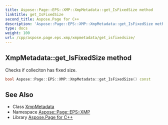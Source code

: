 ```yaml
---
title: Aspose::Page::EPS::XMP::XmpMetadata::get_IsFixedSize method
linktitle: get_IsFixedSize
second_title: Aspose.Page for C++
description: 'Aspose::Page::EPS::XMP::XmpMetadata::get_IsFixedSize method. Checks if colleciton has fixed size in C++.'
type: docs
weight: 100
url: /cpp/aspose.page.eps.xmp/xmpmetadata/get_isfixedsize/
---
```

## XmpMetadata::get_IsFixedSize method


Checks if colleciton has fixed size.

```cpp
bool Aspose::Page::EPS::XMP::XmpMetadata::get_IsFixedSize() const
```

## See Also

* Class [XmpMetadata](../)
* Namespace [Aspose::Page::EPS::XMP](../../)
* Library [Aspose.Page for C++](../../../)
